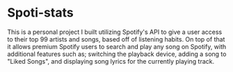 # Spoti-stats

This is a personal project I built utilizing Spotify's API to give a user access to their top 99 artists and songs, based off of listening habits. On top of that it allows premium Spotify users to search and play any song on Spotify, with additional features such as; switching the playback device, adding a song to "Liked Songs", and displaying song lyrics for the currently playing track.
